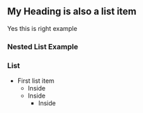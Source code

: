 

## My Heading is also a list item

Yes this is right example

### Nested List Example

### List 

- First list item
    - Inside
    - Inside
        - Inside